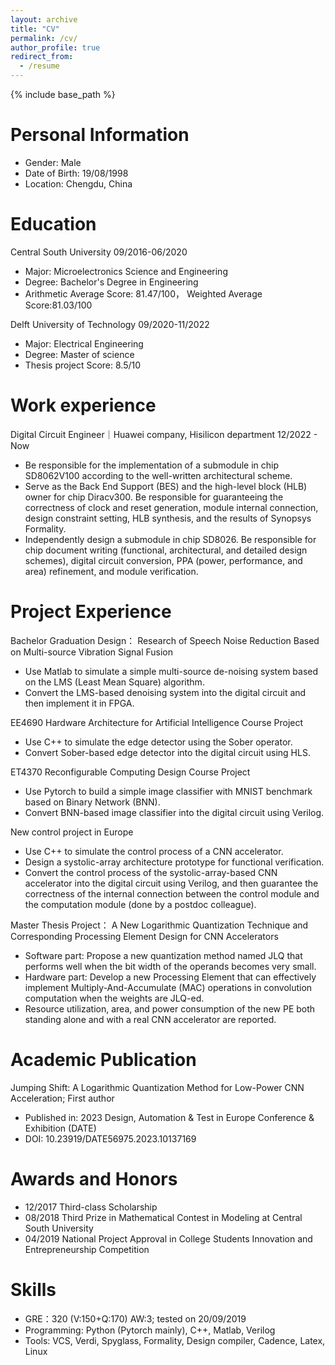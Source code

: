 ```yaml
---
layout: archive
title: "CV"
permalink: /cv/
author_profile: true
redirect_from:
  - /resume
---
```


{% include base_path %}

Personal Information
======
* Gender: Male
* Date of Birth: 19/08/1998 
* Location: Chengdu, China 

Education
======
Central South University                                               09/2016-06/2020                                                               
* Major: Microelectronics Science and Engineering                
* Degree: Bachelor's Degree in Engineering
* Arithmetic Average Score: 81.47/100， Weighted Average Score:81.03/100

Delft University of Technology                                          09/2020-11/2022                                                             
* Major: Electrical Engineering                
* Degree: Master of science
* Thesis project Score: 8.5/10


Work experience
======
Digital Circuit Engineer｜Huawei company, Hisilicon department                     	12/2022 - Now
* Be responsible for the implementation of a submodule in chip SD8062V100 according to the well-written architectural scheme.
* Serve as the Back End Support (BES) and the high-level block (HLB) owner for chip Diracv300. Be responsible for guaranteeing the correctness of clock and reset generation, module internal connection, design constraint setting, HLB synthesis, and the results of Synopsys Formality.
* Independently design a submodule in chip SD8026. Be responsible for chip document writing (functional, architectural, and detailed design schemes), digital circuit conversion, PPA (power, performance, and area) refinement, and module verification. 


Project Experience 
======
Bachelor Graduation Design： Research of Speech Noise Reduction Based on Multi-source Vibration Signal Fusion 
* Use Matlab to simulate a simple multi-source de-noising system based on the LMS (Least Mean Square) algorithm. 
* Convert the LMS-based denoising system into the digital circuit and then implement it in FPGA. 

EE4690 Hardware Architecture for Artificial Intelligence Course Project 
* Use C++ to simulate the edge detector using the Sober operator. 
* Convert Sober-based edge detector into the digital circuit using HLS. 

ET4370 Reconfigurable Computing Design Course Project 
* Use Pytorch to build a simple image classifier with MNIST benchmark based on Binary Network (BNN). 
* Convert BNN-based image classifier into the digital circuit using Verilog. 

New control project in Europe
* Use C++ to simulate the control process of a CNN accelerator. 
* Design a systolic-array architecture prototype for functional verification. 
* Convert the control process of the systolic-array-based CNN accelerator into the digital circuit using Verilog, and then 
guarantee the correctness of the internal connection between the control module and the computation module (done by a 
postdoc colleague). 

Master Thesis Project： A New Logarithmic Quantization Technique and Corresponding Processing Element Design for CNN Accelerators 
* Software part: Propose a new quantization method named JLQ that performs well when the bit width of the 
operands becomes very small. 
* Hardware part: Develop a new Processing Element that can effectively implement Multiply-And-Accumulate 
(MAC) operations in convolution computation when the weights are JLQ-ed. 
* Resource utilization, area, and power consumption of the new PE both standing alone and with a real CNN 
accelerator are reported. 

  
Academic Publication
======
Jumping Shift: A Logarithmic Quantization Method for Low-Power CNN Acceleration;       First author 
* Published in: 2023 Design, Automation & Test in Europe Conference & Exhibition (DATE) 
* DOI: 10.23919/DATE56975.2023.10137169 

  
Awards and Honors 
======
* 12/2017 Third-class Scholarship 
* 08/2018 Third Prize in Mathematical Contest in Modeling at Central South University 
* 04/2019 National Project Approval in College Students Innovation and Entrepreneurship Competition 
  
  
Skills
======
* GRE：320 (V:150+Q:170) AW:3; tested on 20/09/2019
* Programming: Python (Pytorch mainly), C++, Matlab, Verilog
* Tools: VCS, Verdi, Spyglass, Formality, Design compiler, Cadence, Latex, Linux


